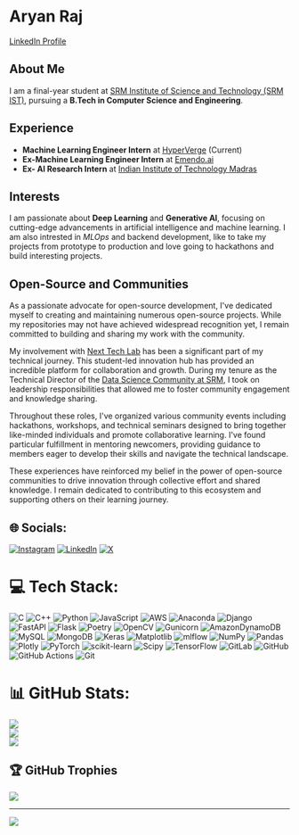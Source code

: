 # Aryan Raj  

[LinkedIn Profile](https://www.linkedin.com/in/aryanraj13/)  

## About Me  
I am a final-year student at [SRM Institute of Science and Technology (SRM IST)](https://www.srmist.edu.in/), pursuing a **B.Tech in Computer Science and Engineering**.  

## Experience  
- **Machine Learning Engineer Intern** at [HyperVerge](https://hyperverge.co/) (Current)  
- **Ex-Machine Learning Engineer Intern** at [Emendo.ai](https://www.emendo.ai/)
- **Ex- AI Research Intern** at [Indian Institute of Technology Madras](https://www.iitm.ac.in/)

## Interests  
I am passionate about **Deep Learning** and **Generative AI**, focusing on cutting-edge advancements in artificial intelligence and machine learning.
I am also intrested in *MLOps* and backend development, like to take my projects from prototype to production and love going to hackathons and build interesting projects.

## Open-Source and Communities
As a passionate advocate for open-source development, I've dedicated myself to creating and maintaining numerous open-source projects. While my repositories may not have achieved widespread recognition yet, I remain committed to building and sharing my work with the community.

My involvement with [Next Tech Lab](https://www.nexttechlab.in/) has been a significant part of my technical journey. This student-led innovation hub has provided an incredible platform for collaboration and growth. During my tenure as the Technical Director of the [Data Science Community at SRM](https://www.dscommunity.in/people), I took on leadership responsibilities that allowed me to foster community engagement and knowledge sharing.

Throughout these roles, I've organized various community events including hackathons, workshops, and technical seminars designed to bring together like-minded individuals and promote collaborative learning. I've found particular fulfillment in mentoring newcomers, providing guidance to members eager to develop their skills and navigate the technical landscape.

These experiences have reinforced my belief in the power of open-source communities to drive innovation through collective effort and shared knowledge. I remain dedicated to contributing to this ecosystem and supporting others on their learning journey.



## 🌐 Socials:
[![Instagram](https://img.shields.io/badge/Instagram-%23E4405F.svg?logo=Instagram&logoColor=white)](https://instagram.com/https://www.instagram.com/aryan.raj__/) [![LinkedIn](https://img.shields.io/badge/LinkedIn-%230077B5.svg?logo=linkedin&logoColor=white)](https://linkedin.com/in/https://www.linkedin.com/in/aryanraj13/) [![X](https://img.shields.io/badge/X-black.svg?logo=X&logoColor=white)](https://x.com/https://medium.com/@aryanraj2713) 


# 💻 Tech Stack:
![C](https://img.shields.io/badge/c-%2300599C.svg?style=for-the-badge&logo=c&logoColor=white) ![C++](https://img.shields.io/badge/c++-%2300599C.svg?style=for-the-badge&logo=c%2B%2B&logoColor=white) ![Python](https://img.shields.io/badge/python-3670A0?style=for-the-badge&logo=python&logoColor=ffdd54) ![JavaScript](https://img.shields.io/badge/javascript-%23323330.svg?style=for-the-badge&logo=javascript&logoColor=%23F7DF1E) ![AWS](https://img.shields.io/badge/AWS-%23FF9900.svg?style=for-the-badge&logo=amazon-aws&logoColor=white) ![Anaconda](https://img.shields.io/badge/Anaconda-%2344A833.svg?style=for-the-badge&logo=anaconda&logoColor=white) ![Django](https://img.shields.io/badge/django-%23092E20.svg?style=for-the-badge&logo=django&logoColor=white) ![FastAPI](https://img.shields.io/badge/FastAPI-005571?style=for-the-badge&logo=fastapi) ![Flask](https://img.shields.io/badge/flask-%23000.svg?style=for-the-badge&logo=flask&logoColor=white) ![Poetry](https://img.shields.io/badge/Poetry-%233B82F6.svg?style=for-the-badge&logo=poetry&logoColor=0B3D8D) ![OpenCV](https://img.shields.io/badge/opencv-%23white.svg?style=for-the-badge&logo=opencv&logoColor=white) ![Gunicorn](https://img.shields.io/badge/gunicorn-%298729.svg?style=for-the-badge&logo=gunicorn&logoColor=white) ![AmazonDynamoDB](https://img.shields.io/badge/Amazon%20DynamoDB-4053D6?style=for-the-badge&logo=Amazon%20DynamoDB&logoColor=white) ![MySQL](https://img.shields.io/badge/mysql-4479A1.svg?style=for-the-badge&logo=mysql&logoColor=white) ![MongoDB](https://img.shields.io/badge/MongoDB-%234ea94b.svg?style=for-the-badge&logo=mongodb&logoColor=white) ![Keras](https://img.shields.io/badge/Keras-%23D00000.svg?style=for-the-badge&logo=Keras&logoColor=white) ![Matplotlib](https://img.shields.io/badge/Matplotlib-%23ffffff.svg?style=for-the-badge&logo=Matplotlib&logoColor=black) ![mlflow](https://img.shields.io/badge/mlflow-%23d9ead3.svg?style=for-the-badge&logo=numpy&logoColor=blue) ![NumPy](https://img.shields.io/badge/numpy-%23013243.svg?style=for-the-badge&logo=numpy&logoColor=white) ![Pandas](https://img.shields.io/badge/pandas-%23150458.svg?style=for-the-badge&logo=pandas&logoColor=white) ![Plotly](https://img.shields.io/badge/Plotly-%233F4F75.svg?style=for-the-badge&logo=plotly&logoColor=white) ![PyTorch](https://img.shields.io/badge/PyTorch-%23EE4C2C.svg?style=for-the-badge&logo=PyTorch&logoColor=white) ![scikit-learn](https://img.shields.io/badge/scikit--learn-%23F7931E.svg?style=for-the-badge&logo=scikit-learn&logoColor=white) ![Scipy](https://img.shields.io/badge/SciPy-%230C55A5.svg?style=for-the-badge&logo=scipy&logoColor=%white) ![TensorFlow](https://img.shields.io/badge/TensorFlow-%23FF6F00.svg?style=for-the-badge&logo=TensorFlow&logoColor=white) ![GitLab](https://img.shields.io/badge/gitlab-%23181717.svg?style=for-the-badge&logo=gitlab&logoColor=white) ![GitHub](https://img.shields.io/badge/github-%23121011.svg?style=for-the-badge&logo=github&logoColor=white) ![GitHub Actions](https://img.shields.io/badge/github%20actions-%232671E5.svg?style=for-the-badge&logo=githubactions&logoColor=white) ![Git](https://img.shields.io/badge/git-%23F05033.svg?style=for-the-badge&logo=git&logoColor=white)
# 📊 GitHub Stats:
![](https://github-readme-stats.vercel.app/api?username=aryanraj2713&theme=dark&hide_border=false&include_all_commits=false&count_private=false)<br/>
![](https://github-readme-streak-stats.herokuapp.com/?user=aryanraj2713&theme=dark&hide_border=false)<br/>
![](https://github-readme-stats.vercel.app/api/top-langs/?username=aryanraj2713&theme=dark&hide_border=false&include_all_commits=false&count_private=false&layout=compact)

## 🏆 GitHub Trophies
![](https://github-profile-trophy.vercel.app/?username=aryanraj2713&theme=vue-dark&no-frame=false&no-bg=true&margin-w=4)

---
[![](https://visitcount.itsvg.in/api?id=aryanraj2713&icon=0&color=0)](https://visitcount.itsvg.in)


